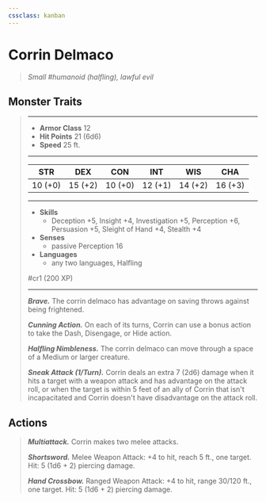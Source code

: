 ```yaml
---
cssclass: kanban
---
```


# Corrin Delmaco
>*Small #humanoid (halfling), lawful evil*
## Monster Traits
>___
>- **Armor Class** 12
>- **Hit Points** 21 (6d6)
>- **Speed** 25 ft. 
>___
>|STR|DEX|CON|INT|WIS|CHA|
>|:---:|:---:|:---:|:---:|:---:|:---:|
>|10 (+0)|15 (+2)|10 (+0)|12 (+1)|14 (+2)|16 (+3)|
>___
>- **Skills**
>	 - Deception +5, Insight +4, Investigation +5, Perception +6, Persuasion +5, Sleight of Hand +4, Stealth +4
>- **Senses**
>	 - passive Perception 16
>- **Languages**
>	 - any two languages, Halfling
>
> #cr1 (200 XP)
>___
>***Brave.*** The corrin delmaco has advantage on saving throws against being frightened.  
>
>***Cunning Action.*** On each of its turns, Corrin can use a bonus action to take the Dash, Disengage, or Hide action.  
>
>***Halfling Nimbleness.*** The corrin delmaco can move through a space of a Medium or larger creature.  
>
>***Sneak Attack (1/Turn).*** Corrin deals an extra 7 (2d6) damage when it hits a target with a weapon attack and has advantage on the attack roll, or when the target is within 5 feet of an ally of Corrin that isn't incapacitated and Corrin doesn't have disadvantage on the attack roll.  
>
## Actions
>***Multiattack.*** Corrin makes two melee attacks.  
>
>***Shortsword.*** Melee Weapon Attack: +4 to hit, reach 5 ft., one target. Hit: 5 (1d6 + 2) piercing damage.  
>
>***Hand Crossbow.*** Ranged Weapon Attack: +4 to hit, range 30/120 ft., one target. Hit: 5 (1d6 + 2) piercing damage.